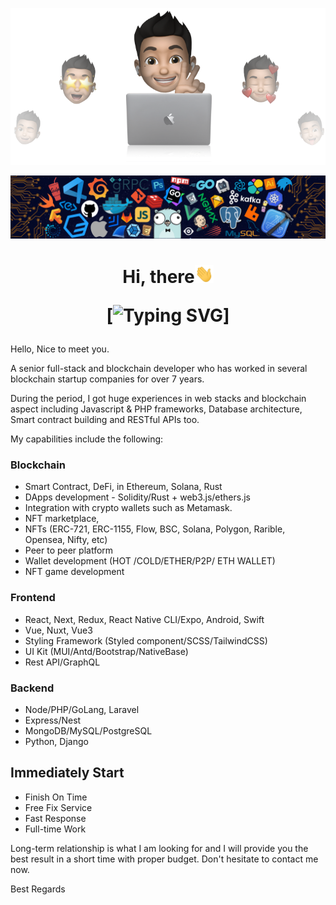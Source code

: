 
<p align="center"><img src="https://raw.githubusercontent.com/KevinPatel04/KevinPatel04/master/cover-thompson.png"></p>
<p align="center"><img src="https://raw.githubusercontent.com/KevinPatel04/KevinPatel04/master/header.png"></p>

<h1 align="center">Hi, there<img src="https://raw.githubusercontent.com/KevinPatel04/KevinPatel04/master/Hi.gif" width="30px">

[![Typing SVG](https://readme-typing-svg.herokuapp.com?font=Architects+Daughter&color=7AF79A&size=30&lines=Hey!+I+am+professional+web+developer;I+am+SoftWare+Engineer...;)]
  

</h1>
Hello, Nice to meet you.

A senior full-stack and blockchain developer who has worked in several blockchain startup companies for over 7 years.

During the period, I got huge experiences in web stacks and blockchain aspect including Javascript & PHP frameworks, Database architecture, Smart contract building and RESTful APIs too.

My capabilities include the following:

### Blockchain
* Smart Contract, DeFi, in Ethereum, Solana, Rust
* DApps development - Solidity/Rust + web3.js/ethers.js
* Integration with crypto wallets such as Metamask.
* NFT marketplace,
* NFTs (ERC-721, ERC-1155, Flow, BSC, Solana, Polygon, Rarible, Opensea, Nifty, etc)
* Peer to peer platform
* Wallet development (HOT /COLD/ETHER/P2P/ ETH WALLET)
* NFT game development

### Frontend
* React, Next, Redux, React Native CLI/Expo, Android, Swift
* Vue, Nuxt, Vue3
* Styling Framework (Styled component/SCSS/TailwindCSS)
* UI Kit (MUI/Antd/Bootstrap/NativeBase)
* Rest API/GraphQL

### Backend
* Node/PHP/GoLang, Laravel
* Express/Nest
* MongoDB/MySQL/PostgreSQL
* Python, Django

## Immediately Start 
- Finish On Time  
- Free Fix Service 
- Fast Response  
- Full-time Work  

Long-term relationship is what I am looking for and I will provide you the best result in a short time with proper budget.
Don't hesitate to contact me now.

Best Regards

